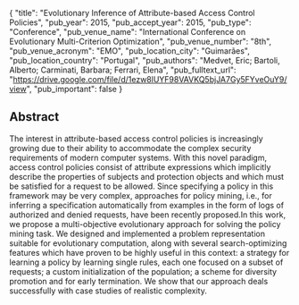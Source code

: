 {
  "title": "Evolutionary Inference of Attribute-based Access Control Policies",
  "pub_year": 2015,
  "pub_accept_year": 2015,
  "pub_type": "Conference",
  "pub_venue_name": "International Conference on Evolutionary Multi-Criterion Optimization",
  "pub_venue_number": "8th",
  "pub_venue_acronym": "EMO",
  "pub_location_city": "Guimarães",
  "pub_location_country": "Portugal",
  "pub_authors": "Medvet, Eric; Bartoli, Alberto; Carminati, Barbara;  Ferrari, Elena",
  "pub_fulltext_url": "https://drive.google.com/file/d/1ezw8lUYF98VAVKQ5bjJA7Gy5FYveOuY9/view",
  "pub_important": false
}

## Abstract
The interest in attribute-based access control policies is increasingly growing due to their ability to accommodate the complex security requirements of modern computer systems. With this novel paradigm, access control policies consist of attribute expressions which implicitly describe the properties of subjects and protection objects and which must be satisfied for a request to be allowed. Since specifying a policy in this framework may be very complex, approaches for policy mining, i.e., for inferring a specification automatically from examples in the form of logs of authorized and denied requests, have been recently proposed.In this work, we propose a multi-objective evolutionary approach for solving the policy mining task. We designed and implemented a problem representation suitable for evolutionary computation, along with several search-optimizing features which have proven to be highly useful in this context: a strategy for learning a policy by learning single rules, each one focused on a subset of requests; a custom initialization of the population; a scheme for diversity promotion and for early termination. We show that our approach deals successfully with case studies of realistic complexity.
